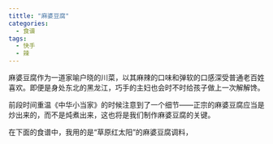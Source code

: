 ```yaml
---
tittle: "麻婆豆腐"
categories:
  - 食谱
tags:
  - 快手
  - 辣
---
```


麻婆豆腐作为一道家喻户晓的川菜，以其麻辣的口味和弹软的口感深受普通老百姓喜欢。即便是身处东北的黑龙江，巧手的主妇也会时不时给孩子做上一次解解馋。

前段时间重温《中华小当家》的时候注意到了一个细节——正宗的麻婆豆腐应当是炒出来的，而不是炖煮出来，这也将是我们制作麻婆豆腐的关键。

在下面的食谱中，我用的是“草原红太阳”的麻婆豆腐调料，

